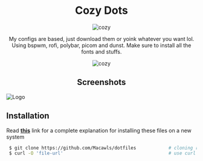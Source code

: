<h1 align="center">Cozy Dots</h1>

<p align="center">
  <img src="https://i.imgur.com/EYZH7tB.png?raw=true" alt="cozy"/>
</p>
<p align="center">
My configs are based, just download them or yoink whatever you want lol. 
<br /> Using bspwm, rofi, polybar, picom and dunst. Make sure to install all the fonts and stuffs. 
</p>
<p align="center">
  <img src="https://i.imgur.com/Ipj6MYa.gif?raw=true" alt="cozy"/>
</p>
<h2 align="center">Screenshots</h2>

![Logo](https://i.imgur.com/6pGzAgU.png)

## Installation
Read **[this](https://www.atlassian.com/git/tutorials/dotfiles)** link for a complete explanation for installing these files on a new system
```bash
 $ git clone https://github.com/Macawls/dotfiles            # cloning repo
 $ curl -O 'file-url'                                       # use curl or wget for specific files
```
